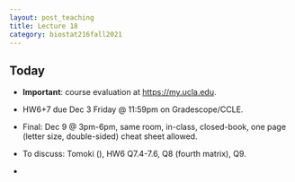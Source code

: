 ```yaml
---
layout: post_teaching
title: Lecture 18
category: biostat216fall2021
---
```


## Today

* **Important**: course evaluation at <https://my.ucla.edu>.

* HW6+7 due Dec 3 Friday @ 11:59pm on Gradescope/CCLE.

* Final: Dec 9 @ 3pm-6pm, same room, in-class, closed-book, one page (letter size, double-sided) cheat sheet allowed.

* To discuss: Tomoki (), HW6 Q7.4-7.6, Q8 (fourth matrix), Q9.

* 
